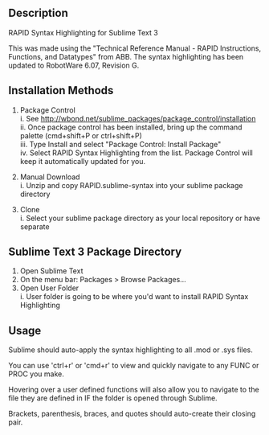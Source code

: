 ## Description
RAPID Syntax Highlighting for Sublime Text 3

This was made using the "Technical Reference Manual - RAPID Instructions, Functions, and Datatypes" from ABB.
The syntax highlighting has been updated to RobotWare 6.07, Revision G.

## Installation Methods
1. Package Control  
  i. See http://wbond.net/sublime_packages/package_control/installation  
  ii. Once package control has been installed, bring up the command palette (cmd+shift+P or ctrl+shift+P)  
  iii. Type Install and select "Package Control: Install Package"  
  iv. Select RAPID Syntax Highlighting from the list. Package Control will keep it automatically updated for you.  

2. Manual Download  
  i. Unzip and copy RAPID.sublime-syntax into your sublime package directory  

3. Clone  
  i. Select your sublime package directory as your local repository or have separate  

## Sublime Text 3 Package Directory
1. Open Sublime Text  
2. On the menu bar: Packages > Browse Packages...  
3. Open User Folder  
  i. User folder is going to be where you'd want to install RAPID Syntax Highlighting
  
## Usage
Sublime should auto-apply the syntax highlighting to all .mod or .sys files.

You can use 'ctrl+r' or 'cmd+r' to view and quickly navigate to any FUNC or PROC you make.

Hovering over a user defined functions will also allow you to navigate to the file they are defined in IF the folder is opened through Sublime.

Brackets, parenthesis, braces, and quotes should auto-create their closing pair.
